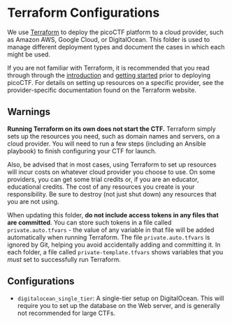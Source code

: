 # Terraform Configurations

We use [Terraform](https://www.terraform.io/) to deploy the picoCTF platform to
a cloud provider, such as Amazon AWS, Google Cloud, or DigitalOcean. This folder
is used to manage different deployment types and document the cases in which
each might be used.

If you are not familiar with Terraform, it is recommended that you read through
through the [introduction](https://www.terraform.io/intro/index.html) and
[getting started](https://www.terraform.io/intro/getting-started/install.html)
prior to deploying picoCTF. For details on setting up resources on a specific
provider, see the provider-specific documentation found on the Terraform
website.

## Warnings

**Running Terraform on its own does not start the CTF.** Terraform simply sets
up the resources you need, such as domain names and servers, on a cloud
provider. You will need to run a few steps (including an Ansible playbook) to
finish configuring your CTF for launch.

Also, be advised that in most cases, using Terraform to set up resources will
incur costs on whatever cloud provider you choose to use. On some providers, you
can get some trial credits or, if you are an educator, educational credits. The
cost of any resources you create is your responsibility. Be sure to destroy (not
just shut down) any resources that you are not using.

When updating this folder, **do not include access tokens in any files that are
committed**. You can store such tokens in a file called `private.auto.tfvars` -
the value of any variable in that file will be added automatically when running
Terraform. The file `private.auto.tfvars` is ignored by Git, helping you avoid
accidentally adding and committing it. In each folder, a file called
`private-template.tfvars` shows variables that you *must* set to successfully
run Terraform.

## Configurations

* `digitalocean_single_tier`: A single-tier setup on DigitalOcean. This will
  require you to set up the database on the Web server, and is generally not
  recommended for large CTFs.

